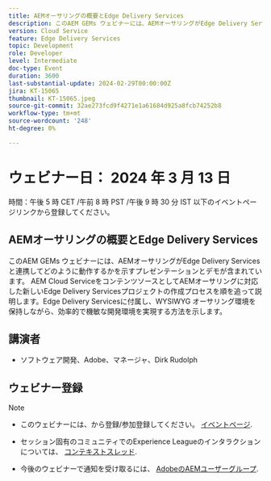 ```yaml
---
title: AEMオーサリングの概要とEdge Delivery Services
description: このAEM GEMs ウェビナーには、AEMオーサリングがEdge Delivery Servicesと連携してどのように動作するかを示すプレゼンテーションとデモが含まれています。 AEM Cloud ServiceをコンテンツソースとしてAEMオーサリングに対応した新しいEdge Delivery Servicesプロジェクトの作成プロセスを順を追って説明します。Edge Delivery Servicesに付属し、WYSIWYG オーサリング環境を保持しながら、効率的で機敏な開発環境を実現する方法を示します。
version: Cloud Service
feature: Edge Delivery Services
topic: Development
role: Developer
level: Intermediate
doc-type: Event
duration: 3600
last-substantial-update: 2024-02-29T00:00:00Z
jira: KT-15065
thumbnail: KT-15065.jpeg
source-git-commit: 32ae273fcd9f4271e1a61684d925a8fcb74252b8
workflow-type: tm+mt
source-wordcount: '248'
ht-degree: 0%

---
```


# ウェビナー日： 2024 年 3 月 13 日

時間：午後 5 時 CET /午前 8 時 PST /午後 9 時 30 分 IST 以下のイベントページリンクから登録してください。

## AEMオーサリングの概要とEdge Delivery Services

このAEM GEMs ウェビナーには、AEMオーサリングがEdge Delivery Servicesと連携してどのように動作するかを示すプレゼンテーションとデモが含まれています。 AEM Cloud ServiceをコンテンツソースとしてAEMオーサリングに対応した新しいEdge Delivery Servicesプロジェクトの作成プロセスを順を追って説明します。Edge Delivery Servicesに付属し、WYSIWYG オーサリング環境を保持しながら、効率的で機敏な開発環境を実現する方法を示します。

## 講演者

* ソフトウェア開発、Adobe、マネージャ、Dirk Rudolph

## ウェビナー登録

>[!NOTE]
>
>* このウェビナーには、から登録/参加登録してください。 [イベントページ](https://adobe.ly/4bz9T0H).
> 
>* セッション固有のコミュニティでのExperience Leagueのインタラクションについては、 [コンテキストスレッド](https://adobe.ly/3uIj6D7).
>
>* 今後のウェビナーで通知を受け取るには、 [AdobeのAEMユーザーグループ](https://aem-augs.adobe.com/).
